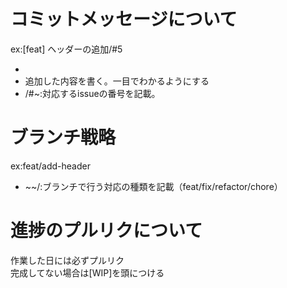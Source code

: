 # コミットメッセージについて
ex:[feat] ヘッダーの追加/#5
- [〜〜]:コミットの種類を記載。（feat/fix/refactor/chore）
- 追加した内容を書く。一目でわかるようにする
- /#~:対応するissueの番号を記載。
# ブランチ戦略
ex:feat/add-header
- ~~/:ブランチで行う対応の種類を記載（feat/fix/refactor/chore）

# 進捗のプルリクについて
作業した日には必ずプルリク  
完成してない場合は[WIP]を頭につける

